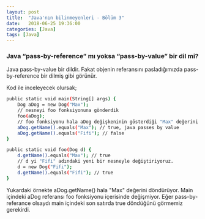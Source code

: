 ```yaml
---
layout: post
title:  "Java'nın bilinmeyenleri - Bölüm 3"
date:   2018-06-25 19:36:00
categories: [Java]
tags: [Java]
---
```


### Java “pass-by-reference” mı yoksa “pass-by-value” bir dil mi?

Java pass-by-value bir dildir. Fakat objenin referansını pasladığımızda pass-by-reference bir dilmiş gibi görünür.

Kod ile inceleyecek olursak;

~~~bash
public static void main(String[] args) {
    Dog aDog = new Dog("Max");
    // nesneyi foo fonksiyonuna gönderdik
    foo(aDog);
    // foo fonksiyonu hala aDog değişkeninin gösterdiği "Max" değerini gönderiyor. (foo fonksiyonunun ilk satırı)
    aDog.getName().equals("Max"); // true, java passes by value
    aDog.getName().equals("Fifi"); // false 
}

public static void foo(Dog d) {
    d.getName().equals("Max"); // true
    // d yi "Fifi" adındaki yeni bir nesneyle değiştiriyoruz.
    d = new Dog("Fifi");
    d.getName().equals("Fifi"); // true
}
~~~

Yukardaki örnekte aDog.getName() hala "Max" değerini döndürüyor. Main içindeki aDog referansı foo fonksiyonu içerisinde değişmiyor. Eğer pass-by-referance olsaydı main içindeki son satırda true döndüğünü görmemiz gerekirdi.
